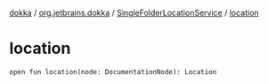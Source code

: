 [dokka](../../index.md) / [org.jetbrains.dokka](../index.md) / [SingleFolderLocationService](index.md) / [location](location.md)

# location

```
open fun location(node: DocumentationNode): Location
```
